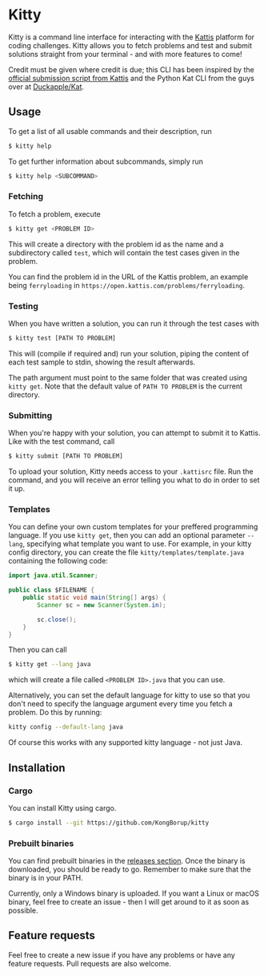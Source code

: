 # Kitty
Kitty is a command line interface for interacting with the [Kattis](https://open.kattis.com) platform for coding challenges. Kitty allows you to fetch problems and test and submit solutions straight from your terminal - and with more features to come!

Credit must be given where credit is due; this CLI has been inspired by the [official submission script from Kattis](https://open.kattis.com/help/submit) and the Python Kat CLI from the guys over at [Duckapple/Kat](https://github.com/Duckapple/Kat).

## Usage
To get a list of all usable commands and their description, run
```sh
$ kitty help
```
To get further information about subcommands, simply run
```sh
$ kitty help <SUBCOMMAND>
```

### Fetching
To fetch a problem, execute
```sh
$ kitty get <PROBLEM ID>
```
This will create a directory with the problem id as the name and a subdirectory called `test`, which will contain the test cases given in the problem.

You can find the problem id in the URL of the Kattis problem, an example being `ferryloading` in `https://open.kattis.com/problems/ferryloading`.

### Testing
When you have written a solution, you can run it through the test cases with
```sh
$ kitty test [PATH TO PROBLEM]
```
This will (compile if required and) run your solution, piping the content of each test sample to stdin, showing the result afterwards.

The path argument must point to the same folder that was created using `kitty get`. Note that the default value of `PATH TO PROBLEM` is the current directory.

### Submitting
When you're happy with your solution, you can attempt to submit it to Kattis. Like with the test command, call
```sh
$ kitty submit [PATH TO PROBLEM]
```
To upload your solution, Kitty needs access to your `.kattisrc` file. Run the command, and you will receive an error telling you what to do in order to set it up.

### Templates
You can define your own custom templates for your preffered programming language. If you use `kitty get`, then you can add an optional parameter `--lang`, specifying what template you want to use. For example, in your kitty config directory, you can create the file `kitty/templates/template.java` containing the following code:
```java
import java.util.Scanner;

public class $FILENAME {
    public static void main(String[] args) {
        Scanner sc = new Scanner(System.in);

        sc.close();
    }
}
```
Then you can call
```sh
$ kitty get --lang java
```
which will create a file called `<PROBLEM ID>.java` that you can use.

Alternatively, you can set the default language for kitty to use so that you don't need to specify the language argument every time you fetch a problem. Do this by running:
```sh
kitty config --default-lang java
```
Of course this works with any supported kitty language - not just Java.

## Installation
### Cargo
You can install Kitty using cargo.
```sh
$ cargo install --git https://github.com/KongBorup/kitty
```

### Prebuilt binaries
You can find prebuilt binaries in the [releases section](https://github.com/KongBorup/kitty/releases). Once the binary is downloaded, you should be ready to go. Remember to make sure that the binary is in your PATH.

Currently, only a Windows binary is uploaded. If you want a Linux or macOS binary, feel free to create an issue - then I will get around to it as soon as possible.

## Feature requests
Feel free to create a new issue if you have any problems or have any feature requests. Pull requests are also welcome.
